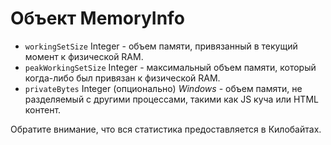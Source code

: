 # Объект MemoryInfo

* `workingSetSize` Integer - объем памяти, привязанный в текущий момент к физической RAM.
* `peakWorkingSetSize` Integer - максимальный объем памяти, который когда-либо был привязан к физической RAM.
* `privateBytes` Integer (опционально) _Windows_ - объем памяти, не разделяемый с другими процессами, такими как JS куча или HTML контент.

Обратите внимание, что вся статистика предоставляется ​​в Килобайтах.
